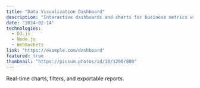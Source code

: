 ```yaml
---
title: "Data Visualization Dashboard"
description: "Interactive dashboards and charts for business metrics with real-time updates. Interactive dashboards and charts for business metrics with real-time updates. Interactive dashboards and charts for business metrics with real-time updates. Interactive dashboards and charts for business metrics with real-time updates."
date: "2024-02-14"
technologies:
  - D3.js
  - Node.js
  - WebSockets
link: "https://example.com/dashboard"
featured: true
thumbnail: "https://picsum.photos/id/10/1200/800"
---
```


Real-time charts, filters, and exportable reports.
